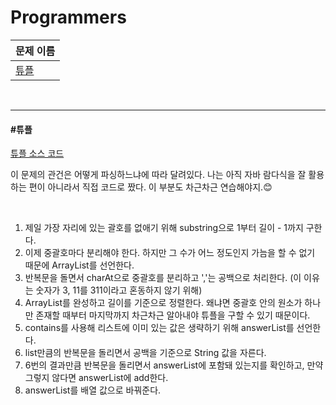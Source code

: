 # Programmers

| 문제 이름     |
| ------------- |
| [튜플](#튜플) |

<br>

<hr>

#### #튜플

[튜플 소스 코드](https://github.com/hjyeon-n/Algorithm_study/tree/master/Programmers/2020.10)

이 문제의 관건은 어떻게 파싱하느냐에 따라 달려있다. 나는 아직 자바 람다식을 잘 활용하는 편이 아니라서 직접 코드로 짰다. 이 부분도 차근차근 연습해야지.😊

<br>

1. 제일 가장 자리에 있는 괄호를 없애기 위해 substring으로 1부터 길이 - 1까지 구한다.
2. 이제 중괄호마다 분리해야 한다. 하지만 그 수가 어느 정도인지 가늠을 할 수 없기 때문에 ArrayList를 선언한다.
3. 반복문을 돌면서 charAt으로 중괄호를 분리하고 ','는 공백으로 처리한다. (이 이유는 숫자가 3, 11를 311이라고 혼동하지 않기 위해)
4. ArrayList를 완성하고 길이를 기준으로 정렬한다. 왜냐면 중괄호 안의 원소가 하나만 존재할 때부터 마지막까지 차근차근 알아내야 튜플을 구할 수 있기 때문이다.
5. contains를 사용해 리스트에 이미 있는 값은 생략하기 위해 answerList를 선언한다. 
6. list만큼의 반복문을 돌리면서 공백을 기준으로 String 값을 자른다.
7. 6번의 결과만큼 반복문을 돌리면서 answerList에 포함돼 있는지를 확인하고, 만약 그렇지 않다면 answerList에 add한다.
8. answerList를 배열 값으로 바꿔준다.